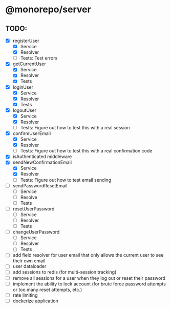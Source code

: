 # @monorepo/server

## TODO:

- [x] registerUser
  - [x] Service
  - [x] Resolver
  - [ ] Tests: Test errors
- [x] getCurrentUser
  - [x] Service
  - [x] Resolver
  - [x] Tests
- [x] loginUser
  - [x] Service
  - [x] Resolver
  - [x] Tests
- [x] logoutUser
  - [x] Service
  - [x] Resolver
  - [ ] Tests: Figure out how to test this with a real session
- [x] confirmUserEmail
  - [x] Service
  - [x] Resolver
  - [ ] Tests: Figure out how to test this with a real confirmation code
- [x] isAuthenticated middleware
- [x] sendNewConfirmationEmail
  - [x] Service
  - [x] Resolver
  - [ ] Tests: Figure out how to test email sending
- [ ] sendPasswordResetEmail
  - [ ] Service
  - [ ] Resolve
  - [ ] Tests
- [ ] resetUserPassword
  - [ ] Service
  - [ ] Resolver
  - [ ] Tests
- [ ] changeUserPassword
  - [ ] Service
  - [ ] Resolver
  - [ ] Tests
- [ ] add field resolver for user email that only allows the current user to see their own email
- [ ] user dataloader
- [ ] add sessions to redis (for multi-session tracking)
- [ ] remove all sessions for a user when they log out or reset their password
- [ ] implement the ability to lock account (for brute force password attempts or too many reset attempts, etc.)
- [ ] rate limiting
- [ ] dockerize application

